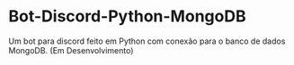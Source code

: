 ﻿# Bot-Discord-Python-MongoDB
Um bot para discord feito em Python com conexão para o banco de dados MongoDB. (Em Desenvolvimento)
